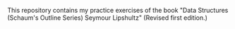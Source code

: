 This repository contains my practice exercises of the book
"Data Structures (Schaum's Outline Series) Seymour Lipshultz" (Revised first edition.)
